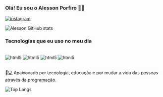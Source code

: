 ### Olá! Eu sou o Alesson Porfiro 🖐🏼

[![instagram](https://img.shields.io/badge/Instagram-E4405F?style=for-the-badge&logo=instagram&logoColor=white)](https://www.instagram.com/alesson_porfiro/)

![Alesson GitHub stats](https://github-readme-stats.vercel.app/api?username=alesson-porfiro&show_icons=true&theme=radical)

### Tecnologias que eu uso no meu dia

<div style="display: inline_block"><br/>
<img align="center" alt="html5" src="https://img.shields.io/badge/HTML5-E34F26?style=for-the-badge&logo=html5&logoColor=white">
<img align="center" alt="html5" src="https://img.shields.io/badge/CSS3-1572B6?style=for-the-badge&logo=css3&logoColor=white">
<img align="center" alt="html5" src="https://img.shields.io/badge/JavaScript-F7DF1E?style=for-the-badge&logo=javascript&logoColor=black">
<img align="center" alt="html5" src="https://img.shields.io/badge/PHP-777BB4?style=for-the-badge&logo=php&logoColor=white">
</div><br/>

🌟💻 Apaixonado por tecnologia, educação e por mudar a vida das pessoas através da programação.

![Top Langs](https://github-readme-stats.vercel.app/api/top-langs/?username=alesson-porfiro&hide_progress=false)
